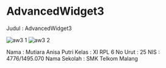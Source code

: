 # AdvancedWidget3

Judul : AdvancedWidget3

![aw3 1](https://cloud.githubusercontent.com/assets/22170430/19027029/c2ac3ef8-8956-11e6-950a-172279f49962.jpg)
![aw3 2](https://cloud.githubusercontent.com/assets/22170430/19027030/c2af4cc4-8956-11e6-8c0e-44f17b14c299.jpg)

Nama : Mutiara Anisa Putri
Kelas : XI RPL 6
No Urut : 25
NIS : 4776/1495.070
Nama Sekolah : SMK Telkom Malang
